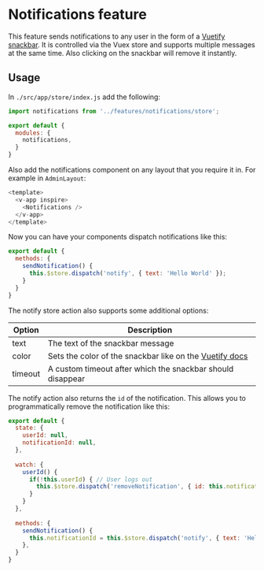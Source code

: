 # Notifications feature
This feature sends notifications to any user in the form of a [Vuetify snackbar](https://vuetifyjs.com/en/components/snackbars). 
It is controlled via the Vuex store and supports multiple messages at the same 
time. Also clicking on the snackbar will remove it instantly.

## Usage

In `./src/app/store/index.js` add the following:

```javascript
import notifications from '../features/notifications/store';

export default {
  modules: {
    notifications,
  }
}
```

Also add the notifications component on any layout that you require it in. For example in `AdminLayout`:

```javascript
<template>
  <v-app inspire>
    <Notifications />
  </v-app>
</template>
```

Now you can have your components dispatch notifications like this:

```javascript
export default {
  methods: {
    sendNotification() {
      this.$store.dispatch('notify', { text: 'Hello World' });
    }
  }
}
```

The notify store action also supports some additional options:

| Option  | Description |
|---------| ------------|
| text    | The text of the snackbar message |
| color   | Sets the color of the snackbar like on the [Vuetify docs](https://vuetifyjs.com/en/components/snackbars#api) |
| timeout | A custom timeout after which the snackbar should disappear |

The notify action also returns the `id` of the notification. This allows you to programmatically remove 
the notification like this:

```javascript
export default {
  state: {
    userId: null,
    notificationId: null,
  },
  
  watch: {
    userId() {
      if(!this.userId) { // User logs out
        this.$store.dispatch('removeNotification', { id: this.notificationId });
      }
    }
  },
  
  methods: {
    sendNotification() {
      this.notificationId = this.$store.dispatch('notify', { text: 'Hello World' });
    },
  }
}
```
